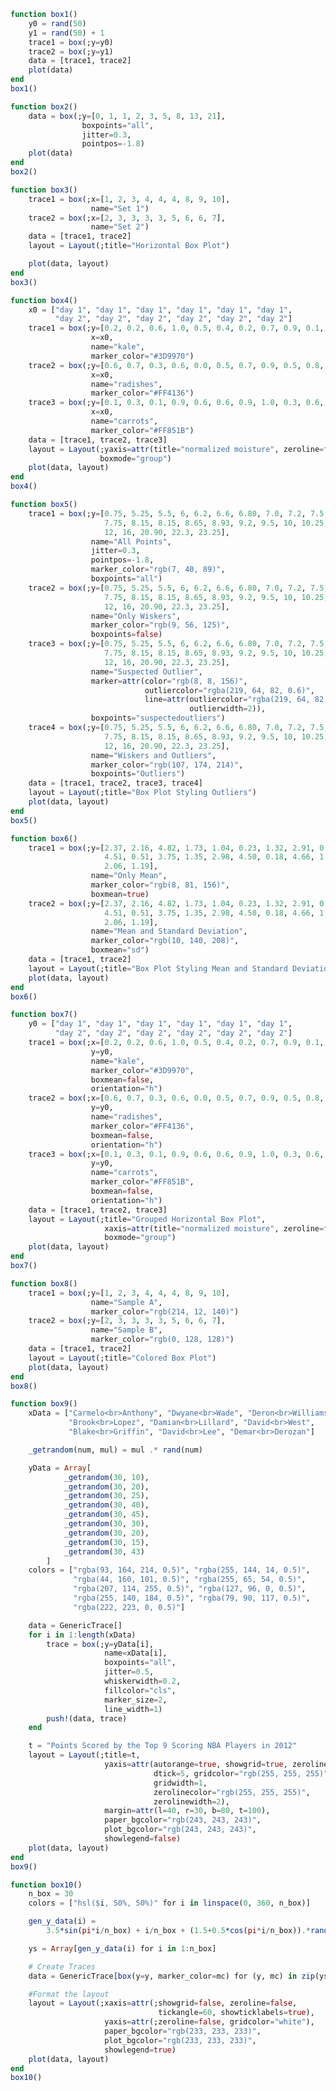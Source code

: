 ```julia
function box1()
    y0 = rand(50)
    y1 = rand(50) + 1
    trace1 = box(;y=y0)
    trace2 = box(;y=y1)
    data = [trace1, trace2]
    plot(data)
end
box1()
```


<div id="293c0eb2-5721-41fd-a294-742c97891adb" class="plotly-graph-div"></div>

<script>
    window.PLOTLYENV=window.PLOTLYENV || {};
    window.PLOTLYENV.BASE_URL="https://plot.ly";
    Plotly.newPlot('293c0eb2-5721-41fd-a294-742c97891adb', [{"y":[0.8378546111173095,0.9045417183603965,0.0652850112690131,0.39664169300385876,0.6789960553340111,0.2027850950536365,0.4043692275602706,0.2763825412339824,0.2891082646043781,0.8236571448032035,0.08429785614570173,0.6923020804375366,0.18872299281002025,0.11440707107118842,0.7253563182252416,0.6638716819768622,0.9337021469429378,0.9787778725847569,0.742349324284258,0.17676146997798803,0.6188255607194579,0.5933090103165637,0.4832483816300941,0.502834741251325,0.5834633082104814,0.4803601542313658,0.36675217346026545,0.9051613607774232,0.5597659482892263,0.5435766467701328,0.3048189719190755,0.7755482460991401,0.39106989486725485,0.6865809432174417,0.09638681893190881,0.7370037245378684,0.5454652219885179,0.5700573081939544,0.7446864693716488,0.05729095970356646,0.5155477173553709,0.8205227271707023,0.8933695285779089,0.9638034269972349,0.10320343441605151,0.8204395209500699,0.544290735351862,0.8809111968529151,0.4805809268264982,0.8607431400823069],"type":"box"},{"y":[1.6966934385791403,1.5449822348539335,1.1937000128928472,1.639383993205117,1.8694404315537199,1.4521615465367361,1.2698112751251613,1.6252622906716432,1.1331231924220082,1.6520099872852585,1.5616666316498804,1.793456223408747,1.0812063421053175,1.909798612197846,1.0467745940276099,1.632450916934484,1.5569470971387995,1.0589543529130354,1.8979581597777642,1.4651159011493173,1.7458837287326432,1.7433265531157407,1.6561225399107091,1.6144011745683653,1.3342159385754806,1.1941443049436744,1.8920113094646593,1.4508250339616264,1.6985320366309373,1.1166183457234953,1.4477929905614542,1.8836949558181213,1.5344907893507487,1.5866275945298467,1.350455451496265,1.5104170143539248,1.6517678763468946,1.757165615292242,1.8949952351889419,1.791194048012632,1.1753507859063088,1.6684195456444264,1.2442658906715756,1.009010222425946,1.2404809746496308,1.2587631171521978,1.6796123047770601,1.1228042565757639,1.8600818356733952,1.0633290623678058],"type":"box"}],
               {"margin":{"l":50,"b":60,"r":50,"t":60}}, {showLink: false});

 </script>



```julia
function box2()
    data = box(;y=[0, 1, 1, 2, 3, 5, 8, 13, 21],
                boxpoints="all",
                jitter=0.3,
                pointpos=-1.8)
    plot(data)
end
box2()
```


<div id="550ff225-94c3-4c48-b6cb-27266142981e" class="plotly-graph-div"></div>

<script>
    window.PLOTLYENV=window.PLOTLYENV || {};
    window.PLOTLYENV.BASE_URL="https://plot.ly";
    Plotly.newPlot('550ff225-94c3-4c48-b6cb-27266142981e', [{"boxpoints":"all","y":[0,1,1,2,3,5,8,13,21],"type":"box","jitter":0.3,"pointpos":-1.8}],
               {"margin":{"l":50,"b":60,"r":50,"t":60}}, {showLink: false});

 </script>



```julia
function box3()
    trace1 = box(;x=[1, 2, 3, 4, 4, 4, 8, 9, 10],
                  name="Set 1")
    trace2 = box(;x=[2, 3, 3, 3, 3, 5, 6, 6, 7],
                  name="Set 2")
    data = [trace1, trace2]
    layout = Layout(;title="Horizontal Box Plot")

    plot(data, layout)
end
box3()
```


<div id="e8c69286-aec1-4fff-af9f-5ba033d0c8c3" class="plotly-graph-div"></div>

<script>
    window.PLOTLYENV=window.PLOTLYENV || {};
    window.PLOTLYENV.BASE_URL="https://plot.ly";
    Plotly.newPlot('e8c69286-aec1-4fff-af9f-5ba033d0c8c3', [{"type":"box","name":"Set 1","x":[1,2,3,4,4,4,8,9,10]},{"type":"box","name":"Set 2","x":[2,3,3,3,3,5,6,6,7]}],
               {"margin":{"l":50,"b":60,"r":50,"t":60},"title":"Horizontal Box Plot"}, {showLink: false});

 </script>



```julia
function box4()
    x0 = ["day 1", "day 1", "day 1", "day 1", "day 1", "day 1",
          "day 2", "day 2", "day 2", "day 2", "day 2", "day 2"]
    trace1 = box(;y=[0.2, 0.2, 0.6, 1.0, 0.5, 0.4, 0.2, 0.7, 0.9, 0.1, 0.5, 0.3],
                  x=x0,
                  name="kale",
                  marker_color="#3D9970")
    trace2 = box(;y=[0.6, 0.7, 0.3, 0.6, 0.0, 0.5, 0.7, 0.9, 0.5, 0.8, 0.7, 0.2],
                  x=x0,
                  name="radishes",
                  marker_color="#FF4136")
    trace3 = box(;y=[0.1, 0.3, 0.1, 0.9, 0.6, 0.6, 0.9, 1.0, 0.3, 0.6, 0.8, 0.5],
                  x=x0,
                  name="carrots",
                  marker_color="#FF851B")
    data = [trace1, trace2, trace3]
    layout = Layout(;yaxis=attr(title="normalized moisture", zeroline=false),
                    boxmode="group")
    plot(data, layout)
end
box4()
```


<div id="10b84d2d-b6ce-470a-a799-cec1ecc1b041" class="plotly-graph-div"></div>

<script>
    window.PLOTLYENV=window.PLOTLYENV || {};
    window.PLOTLYENV.BASE_URL="https://plot.ly";
    Plotly.newPlot('10b84d2d-b6ce-470a-a799-cec1ecc1b041', [{"marker":{"color":"#3D9970"},"y":[0.2,0.2,0.6,1.0,0.5,0.4,0.2,0.7,0.9,0.1,0.5,0.3],"type":"box","name":"kale","x":["day 1","day 1","day 1","day 1","day 1","day 1","day 2","day 2","day 2","day 2","day 2","day 2"]},{"marker":{"color":"#FF4136"},"y":[0.6,0.7,0.3,0.6,0.0,0.5,0.7,0.9,0.5,0.8,0.7,0.2],"type":"box","name":"radishes","x":["day 1","day 1","day 1","day 1","day 1","day 1","day 2","day 2","day 2","day 2","day 2","day 2"]},{"marker":{"color":"#FF851B"},"y":[0.1,0.3,0.1,0.9,0.6,0.6,0.9,1.0,0.3,0.6,0.8,0.5],"type":"box","name":"carrots","x":["day 1","day 1","day 1","day 1","day 1","day 1","day 2","day 2","day 2","day 2","day 2","day 2"]}],
               {"boxmode":"group","margin":{"l":50,"b":60,"r":50,"t":60},"yaxis":{"zeroline":false,"title":"normalized moisture"}}, {showLink: false});

 </script>



```julia
function box5()
    trace1 = box(;y=[0.75, 5.25, 5.5, 6, 6.2, 6.6, 6.80, 7.0, 7.2, 7.5, 7.5,
                     7.75, 8.15, 8.15, 8.65, 8.93, 9.2, 9.5, 10, 10.25, 11.5,
                     12, 16, 20.90, 22.3, 23.25],
                  name="All Points",
                  jitter=0.3,
                  pointpos=-1.8,
                  marker_color="rgb(7, 40, 89)",
                  boxpoints="all")
    trace2 = box(;y=[0.75, 5.25, 5.5, 6, 6.2, 6.6, 6.80, 7.0, 7.2, 7.5, 7.5,
                     7.75, 8.15, 8.15, 8.65, 8.93, 9.2, 9.5, 10, 10.25, 11.5,
                     12, 16, 20.90, 22.3, 23.25],
                  name="Only Wiskers",
                  marker_color="rgb(9, 56, 125)",
                  boxpoints=false)
    trace3 = box(;y=[0.75, 5.25, 5.5, 6, 6.2, 6.6, 6.80, 7.0, 7.2, 7.5, 7.5,
                     7.75, 8.15, 8.15, 8.65, 8.93, 9.2, 9.5, 10, 10.25, 11.5,
                     12, 16, 20.90, 22.3, 23.25],
                  name="Suspected Outlier",
                  marker=attr(color="rgb(8, 8, 156)",
                              outliercolor="rgba(219, 64, 82, 0.6)",
                              line=attr(outliercolor="rgba(219, 64, 82, 1.0)",
                                        outlierwidth=2)),
                  boxpoints="suspectedoutliers")
    trace4 = box(;y=[0.75, 5.25, 5.5, 6, 6.2, 6.6, 6.80, 7.0, 7.2, 7.5, 7.5,
                     7.75, 8.15, 8.15, 8.65, 8.93, 9.2, 9.5, 10, 10.25, 11.5,
                     12, 16, 20.90, 22.3, 23.25],
                  name="Wiskers and Outliers",
                  marker_color="rgb(107, 174, 214)",
                  boxpoints="Outliers")
    data = [trace1, trace2, trace3, trace4]
    layout = Layout(;title="Box Plot Styling Outliers")
    plot(data, layout)
end
box5()
```


<div id="e9596da2-b34d-424d-bb36-b8eabd73a0c7" class="plotly-graph-div"></div>

<script>
    window.PLOTLYENV=window.PLOTLYENV || {};
    window.PLOTLYENV.BASE_URL="https://plot.ly";
    Plotly.newPlot('e9596da2-b34d-424d-bb36-b8eabd73a0c7', [{"marker":{"color":"rgb(7, 40, 89)"},"boxpoints":"all","y":[0.75,5.25,5.5,6.0,6.2,6.6,6.8,7.0,7.2,7.5,7.5,7.75,8.15,8.15,8.65,8.93,9.2,9.5,10.0,10.25,11.5,12.0,16.0,20.9,22.3,23.25],"type":"box","name":"All Points","jitter":0.3,"pointpos":-1.8},{"boxpoints":false,"y":[0.75,5.25,5.5,6.0,6.2,6.6,6.8,7.0,7.2,7.5,7.5,7.75,8.15,8.15,8.65,8.93,9.2,9.5,10.0,10.25,11.5,12.0,16.0,20.9,22.3,23.25],"type":"box","name":"Only Wiskers","marker":{"color":"rgb(9, 56, 125)"}},{"boxpoints":"suspectedoutliers","y":[0.75,5.25,5.5,6.0,6.2,6.6,6.8,7.0,7.2,7.5,7.5,7.75,8.15,8.15,8.65,8.93,9.2,9.5,10.0,10.25,11.5,12.0,16.0,20.9,22.3,23.25],"type":"box","name":"Suspected Outlier","marker":{"color":"rgb(8, 8, 156)","line":{"outliercolor":"rgba(219, 64, 82, 1.0)","outlierwidth":2},"outliercolor":"rgba(219, 64, 82, 0.6)"}},{"boxpoints":"Outliers","y":[0.75,5.25,5.5,6.0,6.2,6.6,6.8,7.0,7.2,7.5,7.5,7.75,8.15,8.15,8.65,8.93,9.2,9.5,10.0,10.25,11.5,12.0,16.0,20.9,22.3,23.25],"type":"box","name":"Wiskers and Outliers","marker":{"color":"rgb(107, 174, 214)"}}],
               {"margin":{"l":50,"b":60,"r":50,"t":60},"title":"Box Plot Styling Outliers"}, {showLink: false});

 </script>



```julia
function box6()
    trace1 = box(;y=[2.37, 2.16, 4.82, 1.73, 1.04, 0.23, 1.32, 2.91, 0.11,
                     4.51, 0.51, 3.75, 1.35, 2.98, 4.50, 0.18, 4.66, 1.30,
                     2.06, 1.19],
                  name="Only Mean",
                  marker_color="rgb(8, 81, 156)",
                  boxmean=true)
    trace2 = box(;y=[2.37, 2.16, 4.82, 1.73, 1.04, 0.23, 1.32, 2.91, 0.11,
                     4.51, 0.51, 3.75, 1.35, 2.98, 4.50, 0.18, 4.66, 1.30,
                     2.06, 1.19],
                  name="Mean and Standard Deviation",
                  marker_color="rgb(10, 140, 208)",
                  boxmean="sd")
    data = [trace1, trace2]
    layout = Layout(;title="Box Plot Styling Mean and Standard Deviation")
    plot(data, layout)
end
box6()
```


<div id="2b91e314-660c-4d5c-b98b-bdd88a977c7d" class="plotly-graph-div"></div>

<script>
    window.PLOTLYENV=window.PLOTLYENV || {};
    window.PLOTLYENV.BASE_URL="https://plot.ly";
    Plotly.newPlot('2b91e314-660c-4d5c-b98b-bdd88a977c7d', [{"boxmean":true,"y":[2.37,2.16,4.82,1.73,1.04,0.23,1.32,2.91,0.11,4.51,0.51,3.75,1.35,2.98,4.5,0.18,4.66,1.3,2.06,1.19],"type":"box","name":"Only Mean","marker":{"color":"rgb(8, 81, 156)"}},{"boxmean":"sd","y":[2.37,2.16,4.82,1.73,1.04,0.23,1.32,2.91,0.11,4.51,0.51,3.75,1.35,2.98,4.5,0.18,4.66,1.3,2.06,1.19],"type":"box","name":"Mean and Standard Deviation","marker":{"color":"rgb(10, 140, 208)"}}],
               {"margin":{"l":50,"b":60,"r":50,"t":60},"title":"Box Plot Styling Mean and Standard Deviation"}, {showLink: false});

 </script>



```julia
function box7()
    y0 = ["day 1", "day 1", "day 1", "day 1", "day 1", "day 1",
          "day 2", "day 2", "day 2", "day 2", "day 2", "day 2"]
    trace1 = box(;x=[0.2, 0.2, 0.6, 1.0, 0.5, 0.4, 0.2, 0.7, 0.9, 0.1, 0.5, 0.3],
                  y=y0,
                  name="kale",
                  marker_color="#3D9970",
                  boxmean=false,
                  orientation="h")
    trace2 = box(;x=[0.6, 0.7, 0.3, 0.6, 0.0, 0.5, 0.7, 0.9, 0.5, 0.8, 0.7, 0.2],
                  y=y0,
                  name="radishes",
                  marker_color="#FF4136",
                  boxmean=false,
                  orientation="h")
    trace3 = box(;x=[0.1, 0.3, 0.1, 0.9, 0.6, 0.6, 0.9, 1.0, 0.3, 0.6, 0.8, 0.5],
                  y=y0,
                  name="carrots",
                  marker_color="#FF851B",
                  boxmean=false,
                  orientation="h")
    data = [trace1, trace2, trace3]
    layout = Layout(;title="Grouped Horizontal Box Plot",
                     xaxis=attr(title="normalized moisture", zeroline=false),
                     boxmode="group")
    plot(data, layout)
end
box7()
```


<div id="a74c2309-d6cd-4bb1-9e95-a7b2981d2afb" class="plotly-graph-div"></div>

<script>
    window.PLOTLYENV=window.PLOTLYENV || {};
    window.PLOTLYENV.BASE_URL="https://plot.ly";
    Plotly.newPlot('a74c2309-d6cd-4bb1-9e95-a7b2981d2afb', [{"marker":{"color":"#3D9970"},"boxmean":false,"y":["day 1","day 1","day 1","day 1","day 1","day 1","day 2","day 2","day 2","day 2","day 2","day 2"],"type":"box","name":"kale","orientation":"h","x":[0.2,0.2,0.6,1.0,0.5,0.4,0.2,0.7,0.9,0.1,0.5,0.3]},{"marker":{"color":"#FF4136"},"boxmean":false,"y":["day 1","day 1","day 1","day 1","day 1","day 1","day 2","day 2","day 2","day 2","day 2","day 2"],"type":"box","name":"radishes","orientation":"h","x":[0.6,0.7,0.3,0.6,0.0,0.5,0.7,0.9,0.5,0.8,0.7,0.2]},{"marker":{"color":"#FF851B"},"boxmean":false,"y":["day 1","day 1","day 1","day 1","day 1","day 1","day 2","day 2","day 2","day 2","day 2","day 2"],"type":"box","name":"carrots","orientation":"h","x":[0.1,0.3,0.1,0.9,0.6,0.6,0.9,1.0,0.3,0.6,0.8,0.5]}],
               {"xaxis":{"zeroline":false,"title":"normalized moisture"},"boxmode":"group","margin":{"l":50,"b":60,"r":50,"t":60},"title":"Grouped Horizontal Box Plot"}, {showLink: false});

 </script>



```julia
function box8()
    trace1 = box(;y=[1, 2, 3, 4, 4, 4, 8, 9, 10],
                  name="Sample A",
                  marker_color="rgb(214, 12, 140)")
    trace2 = box(;y=[2, 3, 3, 3, 3, 5, 6, 6, 7],
                  name="Sample B",
                  marker_color="rgb(0, 128, 128)")
    data = [trace1, trace2]
    layout = Layout(;title="Colored Box Plot")
    plot(data, layout)
end
box8()
```


<div id="581ace55-c93f-497c-9baa-09ea872b81e4" class="plotly-graph-div"></div>

<script>
    window.PLOTLYENV=window.PLOTLYENV || {};
    window.PLOTLYENV.BASE_URL="https://plot.ly";
    Plotly.newPlot('581ace55-c93f-497c-9baa-09ea872b81e4', [{"y":[1,2,3,4,4,4,8,9,10],"type":"box","name":"Sample A","marker":{"color":"rgb(214, 12, 140)"}},{"y":[2,3,3,3,3,5,6,6,7],"type":"box","name":"Sample B","marker":{"color":"rgb(0, 128, 128)"}}],
               {"margin":{"l":50,"b":60,"r":50,"t":60},"title":"Colored Box Plot"}, {showLink: false});

 </script>



```julia
function box9()
    xData = ["Carmelo<br>Anthony", "Dwyane<br>Wade", "Deron<br>Williams",
             "Brook<br>Lopez", "Damian<br>Lillard", "David<br>West",
             "Blake<br>Griffin", "David<br>Lee", "Demar<br>Derozan"]

    _getrandom(num, mul) = mul .* rand(num)

    yData = Array[
            _getrandom(30, 10),
            _getrandom(30, 20),
            _getrandom(30, 25),
            _getrandom(30, 40),
            _getrandom(30, 45),
            _getrandom(30, 30),
            _getrandom(30, 20),
            _getrandom(30, 15),
            _getrandom(30, 43)
        ]
    colors = ["rgba(93, 164, 214, 0.5)", "rgba(255, 144, 14, 0.5)",
              "rgba(44, 160, 101, 0.5)", "rgba(255, 65, 54, 0.5)",
              "rgba(207, 114, 255, 0.5)", "rgba(127, 96, 0, 0.5)",
              "rgba(255, 140, 184, 0.5)", "rgba(79, 90, 117, 0.5)",
              "rgba(222, 223, 0, 0.5)"]

    data = GenericTrace[]
    for i in 1:length(xData)
        trace = box(;y=yData[i],
                     name=xData[i],
                     boxpoints="all",
                     jitter=0.5,
                     whiskerwidth=0.2,
                     fillcolor="cls",
                     marker_size=2,
                     line_width=1)
        push!(data, trace)
    end

    t = "Points Scored by the Top 9 Scoring NBA Players in 2012"
    layout = Layout(;title=t,
                     yaxis=attr(autorange=true, showgrid=true, zeroline=true,
                                dtick=5, gridcolor="rgb(255, 255, 255)",
                                gridwidth=1,
                                zerolinecolor="rgb(255, 255, 255)",
                                zerolinewidth=2),
                     margin=attr(l=40, r=30, b=80, t=100),
                     paper_bgcolor="rgb(243, 243, 243)",
                     plot_bgcolor="rgb(243, 243, 243)",
                     showlegend=false)
    plot(data, layout)
end
box9()
```


<div id="716b9e82-a614-423a-826c-a7028d5a9a2f" class="plotly-graph-div"></div>

<script>
    window.PLOTLYENV=window.PLOTLYENV || {};
    window.PLOTLYENV.BASE_URL="https://plot.ly";
    Plotly.newPlot('716b9e82-a614-423a-826c-a7028d5a9a2f', [{"boxpoints":"all","fillcolor":"cls","line":{"width":1},"y":[2.5957805088306185,8.312340511491723,4.236071168991384,0.5581744678018552,2.7811540972396376,9.673855215179687,8.921875757369765,9.959957223897629,0.3375202676703437,0.061799854374786634,3.019364163046032,5.0337069690272855,1.6613538053046262,0.4475913784234553,1.2560360839819285,1.7307610927318784,4.040993204576946,0.04818266455446141,7.173199208810443,3.3267665093858834,7.307864326150892,9.322755675041602,8.924789042074812,6.333338308367673,5.663624234826237,5.46905358607315,1.5352983323176805,9.314250467390204,1.7706362193312497,2.9736511550986533],"type":"box","name":"Carmelo<br>Anthony","jitter":0.5,"whiskerwidth":0.2,"marker":{"size":2}},{"boxpoints":"all","fillcolor":"cls","line":{"width":1},"y":[13.403496094778795,16.984640199142568,18.675885812406825,10.19896000148615,0.9719564601231445,14.612248323848984,1.3985999516207626,19.81169252981735,18.909456320400672,13.288699047766709,14.976747645014727,7.47769754191665,10.996728008639858,1.7121679676221202,13.657996309708045,12.058166674354695,8.219422921116806,3.4431282702783106,18.211332502736425,18.837853333141553,14.76327904783647,10.395364911132962,14.425938507105398,5.310906572018865,17.5186784757579,6.944861711111101,0.1293445398738191,7.988716295517051,17.197498929949113,5.065209875625762],"type":"box","name":"Dwyane<br>Wade","jitter":0.5,"whiskerwidth":0.2,"marker":{"size":2}},{"boxpoints":"all","fillcolor":"cls","line":{"width":1},"y":[2.290445917077272,22.660324692540367,10.985182234430646,8.039528217718466,0.9247680166554972,11.926684100079548,9.291149174891395,9.33926112993641,11.098162757691815,4.6528812636344785,10.186204015587592,14.507030589044302,11.402971089836944,3.3825842933166985,24.809592486243815,1.0112445297485284,23.32278358805595,1.154799887041058,21.0249701128958,4.34395260364338,12.892667267851166,0.025201932573309938,15.684592463842561,20.59013526152775,6.771785099988525,23.86496356818027,16.580018046111288,12.97646213021496,17.635161544685907,9.571652595929624],"type":"box","name":"Deron<br>Williams","jitter":0.5,"whiskerwidth":0.2,"marker":{"size":2}},{"boxpoints":"all","fillcolor":"cls","line":{"width":1},"y":[31.37230888779787,23.660812278947986,8.503075612659474,19.86684870653346,15.120841210152518,21.244711146567976,33.43617943613942,22.141491494360437,37.81790410850856,29.86585411624621,12.039852412494003,17.67388245849591,24.172471277347398,8.991717740100373,8.494793702946941,4.9121493563550445,14.328310495472314,18.174182110459512,18.702183097046934,20.78146708503322,14.274845414501858,30.831753660184845,12.810628797104888,21.376626567413084,33.1402073127779,30.116934607794565,19.84828119842355,36.44406328124678,8.314621195140948,37.26448562001729],"type":"box","name":"Brook<br>Lopez","jitter":0.5,"whiskerwidth":0.2,"marker":{"size":2}},{"boxpoints":"all","fillcolor":"cls","line":{"width":1},"y":[33.951843898504215,19.40050518891963,35.47420991148139,7.0324594690224345,10.859886806479565,8.049770270330352,41.3128589444411,17.99660751819723,30.325991589475493,37.00041390058278,40.51458333968382,44.165260653342315,15.175933930416877,25.0941800772339,6.896926095569025,1.1030059074609422,27.143659665224945,41.92062717662145,29.088962280991943,39.604548022703646,43.55667847371746,19.229183434672144,11.540524872846577,44.75357965416069,36.80709727482371,43.8581873519467,41.70541115266419,3.377079481286034,0.2366182260284877,32.75775271472196],"type":"box","name":"Damian<br>Lillard","jitter":0.5,"whiskerwidth":0.2,"marker":{"size":2}},{"boxpoints":"all","fillcolor":"cls","line":{"width":1},"y":[8.38798719677772,11.469354558258601,28.90755230767035,26.059379221410836,14.271860658108595,22.05497777743422,13.34577239868388,26.04372636280172,28.196149862421546,26.494419719776094,23.072096621470948,16.47658215994375,8.96967564313563,8.437334803401672,19.22361875037335,4.885572790563022,21.316681620816887,26.090777093625327,9.186526043536745,20.290313337681077,12.187065194964777,18.525195849713214,9.283964436030502,22.244117720728273,10.977386780116884,17.511917496740786,14.28650940509258,13.840092311158838,9.92097122522802,17.525829416779754],"type":"box","name":"David<br>West","jitter":0.5,"whiskerwidth":0.2,"marker":{"size":2}},{"boxpoints":"all","fillcolor":"cls","line":{"width":1},"y":[19.891036876029744,4.6718533078730795,7.436890882759313,17.208301019244505,11.268675436755785,19.848214850418415,0.7961586005358301,16.14417744935341,14.88684484581007,9.165730365444613,2.125121475822076,17.438020649164162,3.375398727912593,1.2823746740914466,2.0515580024667424,17.475320976350076,11.162193891983527,5.93105976107283,16.979749518751582,5.220062318338585,13.992630103583043,4.111782708956304,18.10758864060385,5.037913989757237,3.2881170925185055,0.8757773925149159,3.641737815519197,11.21759199963929,10.576713358504488,14.383138406249145],"type":"box","name":"Blake<br>Griffin","jitter":0.5,"whiskerwidth":0.2,"marker":{"size":2}},{"boxpoints":"all","fillcolor":"cls","line":{"width":1},"y":[8.234165693581401,4.232263312672173,11.095796894204389,11.29610139181405,5.510818516911732,13.370707929601625,8.377187067256735,2.147543033353281,3.270100381089287,3.426863940104765,8.4778554879416,11.192783198267996,9.970515044099933,3.2688357061934803,7.374080155093963,9.976888376766388,11.644689392336327,10.884270659977814,1.756885256567261,9.913537299443945,3.511790064638002,11.939135819255107,5.776462028863271,13.649939582621759,11.571980320581456,10.838287696541135,3.3841712604004712,3.868342394076425,4.3475262109257,10.66363549205837],"type":"box","name":"David<br>Lee","jitter":0.5,"whiskerwidth":0.2,"marker":{"size":2}},{"boxpoints":"all","fillcolor":"cls","line":{"width":1},"y":[5.98133178933072,0.5761669462842933,24.79505383410876,3.1134435891221495,18.304263835001628,3.8780701870423337,20.305890489491333,13.121776482369699,12.813670597637342,31.588734104503864,25.342523452043498,16.55914221557057,39.61265393180537,28.238202325359463,35.82057740479465,39.94244509509641,38.39173045289931,23.859132637130184,3.6374584599114943,16.592878412550498,15.010770660221269,15.899931024583728,5.008388016393331,19.437704995375245,36.2723271981587,5.097626749162721,6.647847717970596,41.4772537705692,6.503521436889223,29.685710478619434],"type":"box","name":"Demar<br>Derozan","jitter":0.5,"whiskerwidth":0.2,"marker":{"size":2}}],
               {"showlegend":false,"paper_bgcolor":"rgb(243, 243, 243)","margin":{"l":50,"b":60,"r":50,"t":60},"title":"Points Scored by the Top 9 Scoring NBA Players in 2012","yaxis":{"showgrid":true,"gridcolor":"rgb(255, 255, 255)","dtick":5,"zeroline":true,"gridwidth":1,"zerolinewidth":2,"zerolinecolor":"rgb(255, 255, 255)","autorange":true},"plot_bgcolor":"rgb(243, 243, 243)"}, {showLink: false});

 </script>



```julia
function box10()
    n_box = 30
    colors = ["hsl($i, 50%, 50%)" for i in linspace(0, 360, n_box)]

    gen_y_data(i) =
        3.5*sin(pi*i/n_box) + i/n_box + (1.5+0.5*cos(pi*i/n_box)).*rand(10)

    ys = Array[gen_y_data(i) for i in 1:n_box]

    # Create Traces
    data = GenericTrace[box(y=y, marker_color=mc) for (y, mc) in zip(ys, colors)]

    #Format the layout
    layout = Layout(;xaxis=attr(;showgrid=false, zeroline=false,
                                 tickangle=60, showticklabels=true),
                     yaxis=attr(;zeroline=false, gridcolor="white"),
                     paper_bgcolor="rgb(233, 233, 233)",
                     plot_bgcolor="rgb(233, 233, 233)",
                     showlegend=true)
    plot(data, layout)
end
box10()
```


<div id="9f3dc67a-0a94-41d8-86b8-f03d9262e02c" class="plotly-graph-div"></div>

<script>
    window.PLOTLYENV=window.PLOTLYENV || {};
    window.PLOTLYENV.BASE_URL="https://plot.ly";
    Plotly.newPlot('9f3dc67a-0a94-41d8-86b8-f03d9262e02c', [{"y":[0.9468008108769402,1.1604800733896847,1.5688045279119707,1.3089659185869655,0.9628488377388411,0.9270782316853687,0.8479031323892136,0.4668249349117368,2.2771860641693875,1.9463657393184524],"type":"box","marker":{"color":"hsl(0.0, 50%, 50%)"}},{"y":[1.0538653341050774,2.4970784164642437,2.387265278835744,2.1885226219138767,2.0293306333176067,1.288119690102087,0.9966645814780731,1.7912977739331324,1.0544026609955548,2.4540420533703573],"type":"box","marker":{"color":"hsl(12.413793103448276, 50%, 50%)"}},{"y":[2.1753479418821993,1.4742477150489486,2.5924951520964212,2.8912716168179484,2.0317261669324953,2.321572081408074,2.7026051885883,2.0975531818847424,2.743176968329091,1.7698598312235796],"type":"box","marker":{"color":"hsl(24.82758620689655, 50%, 50%)"}},{"y":[3.095982828922481,1.6399581944033663,2.3624655430782386,2.1673707464538454,2.987148847421363,3.414302714966718,3.0948572988277148,2.1919097555493448,2.685106324175197,1.9304113668354503],"type":"box","marker":{"color":"hsl(37.241379310344826, 50%, 50%)"}},{"y":[3.273877243275307,3.289174732366509,3.6803710613968006,2.145700049375843,2.5287925830467786,3.7647572941561096,3.8006967107026104,2.875754279698017,1.9347129644055685,3.0617664860437994],"type":"box","marker":{"color":"hsl(49.6551724137931, 50%, 50%)"}},{"y":[2.28178901339589,2.3306273751244455,3.4627633042380572,2.4112891229644036,2.369083055771367,2.9216077136553786,2.765329505915095,4.105445289461024,3.8297289801773973,2.874730434002468],"type":"box","marker":{"color":"hsl(62.06896551724138, 50%, 50%)"}},{"y":[3.655414295773016,2.9259639059704075,3.288618781219142,4.275635126378894,2.820053450464444,3.587171175994353,2.920843370365872,3.238919633231881,2.930977426576006,4.370074244687009],"type":"box","marker":{"color":"hsl(74.48275862068965, 50%, 50%)"}},{"y":[3.3470070963974634,3.547913626643575,3.8917665799237824,3.9199306934589266,4.11177130468919,3.608919988920999,4.439008356893862,3.5636996702564443,4.430395344887745,4.672797544606265],"type":"box","marker":{"color":"hsl(86.89655172413794, 50%, 50%)"}},{"y":[3.1405773776359016,3.3425083503986412,3.3019419031384367,3.3451026604334797,4.680604496645153,3.5595108985410326,3.672003454064275,4.6674547155945465,4.91167582534519,3.764757290796255],"type":"box","marker":{"color":"hsl(99.3103448275862, 50%, 50%)"}},{"y":[4.968301079220747,4.59485275382511,3.751164207839046,3.8893332132131726,3.488962628817056,3.6875125965154067,4.279810164265229,4.333249434313827,3.7185871608345877,4.297284416251499],"type":"box","marker":{"color":"hsl(111.72413793103448, 50%, 50%)"}},{"y":[3.8464043375727655,3.8402067719516895,5.236241733211275,3.7212979755169746,4.697293286967486,4.242670081505783,4.827091631019315,4.528002750710705,3.92976539043487,4.850528199148946],"type":"box","marker":{"color":"hsl(124.13793103448276, 50%, 50%)"}},{"y":[4.916627413443354,4.899115702639588,4.07424711916382,3.770542899836413,4.030526919917461,4.511570179787308,4.866545350641102,3.913567325932633,5.28603665078522,4.578428072114463],"type":"box","marker":{"color":"hsl(136.55172413793105, 50%, 50%)"}},{"y":[4.4898623315533595,4.620205406605841,4.031885463470324,4.126502171555133,4.629449658996852,4.97491841802695,4.31286896431542,5.421880782454045,5.300111666200576,5.147240791250772],"type":"box","marker":{"color":"hsl(148.9655172413793, 50%, 50%)"}},{"y":[4.644855002349457,5.484441494152315,4.722997817749128,4.0210488802288396,4.556182832882013,4.642043004889796,4.747603697651268,5.031449147481684,5.470280743641899,4.819301822123739],"type":"box","marker":{"color":"hsl(161.3793103448276, 50%, 50%)"}},{"y":[4.317626215024931,5.352505026699802,5.499245354459305,5.473502968931326,4.164720099494199,4.805609698722535,5.01876582949793,4.938595422239961,4.815083034293226,4.516743673387855],"type":"box","marker":{"color":"hsl(173.79310344827587, 50%, 50%)"}},{"y":[5.3218618986280735,4.555623618532425,4.017882098713654,4.565532893979384,5.047926263353516,4.252753797793596,4.153395468807209,4.7431054011976075,5.016091530272806,4.265599916392274],"type":"box","marker":{"color":"hsl(186.20689655172413, 50%, 50%)"}},{"y":[4.611295915659288,4.5737611254062465,5.325560307297577,5.342212286706073,4.385102131017256,4.612003736589873,4.312139270312146,4.745863009031549,5.092731013604508,5.084636192082156],"type":"box","marker":{"color":"hsl(198.6206896551724, 50%, 50%)"}},{"y":[4.972414036407246,4.919349401936966,4.289981646656577,5.20773757651471,3.962502878024532,3.9942918900320117,5.027566761969187,4.198742367787511,3.980669122956661,4.069667306841826],"type":"box","marker":{"color":"hsl(211.0344827586207, 50%, 50%)"}},{"y":[4.990112489639621,4.101031550705759,4.781959494920185,4.235819088052551,4.526941466356349,4.452326658984556,4.1793719349925365,4.926391508248834,3.9720493008203333,4.816722134859573],"type":"box","marker":{"color":"hsl(223.44827586206895, 50%, 50%)"}},{"y":[3.845181159524096,4.746653625818454,4.2923078849651395,4.803288814598812,4.932121062939501,4.151096666065055,4.4042933547856515,3.829990625448694,4.4950698809588925,3.97854741151007],"type":"box","marker":{"color":"hsl(235.86206896551724, 50%, 50%)"}},{"y":[4.686054054668368,3.5878689586053274,4.116171087809026,3.9035973019531887,3.69641288528929,4.068823488508361,4.349410882023578,4.069365875432656,4.015281470571794,4.392064025770665],"type":"box","marker":{"color":"hsl(248.27586206896552, 50%, 50%)"}},{"y":[3.656157585810455,3.843266515535932,3.407783665608829,3.6110312498952575,3.9254663076857748,4.214847465502627,4.2071630316789275,4.0599735521015825,4.49335303303668,3.72193061441376],"type":"box","marker":{"color":"hsl(260.6896551724138, 50%, 50%)"}},{"y":[3.7501609172816943,3.343571512693985,3.8290462185332625,4.165627074903282,4.218583553278327,3.616454078746412,3.3808661063526184,3.464360536255625,3.119949828366407,4.092441257163143],"type":"box","marker":{"color":"hsl(273.1034482758621, 50%, 50%)"}},{"y":[3.3608387407422002,3.915418542102292,3.6254709683202027,3.3845735133159787,3.614620169794057,3.9005562186297458,3.849158565487221,3.223855828789125,3.8788473094780396,3.525723121634722],"type":"box","marker":{"color":"hsl(285.51724137931035, 50%, 50%)"}},{"y":[3.5686613529856146,2.7620755687386795,3.5751583519057704,3.181612941003295,3.1612329771520935,3.01057136645928,2.835995322375678,2.9243722794498432,2.8203222478432735,2.9397331076421316],"type":"box","marker":{"color":"hsl(297.9310344827586, 50%, 50%)"}},{"y":[2.921003086649189,2.820861149948302,3.1217817486376678,2.3072743104716156,2.848189665320814,2.2971617749456654,2.3971838111850583,2.9227040787406544,2.6026970779492413,2.394995396583961],"type":"box","marker":{"color":"hsl(310.3448275862069, 50%, 50%)"}},{"y":[2.025162984830132,1.990702509408993,2.6174367606027276,2.8895729297056674,2.604167040673489,2.6183442309824114,2.7720450446271268,2.989343440550254,2.6189897316830058,2.4112258070429227],"type":"box","marker":{"color":"hsl(322.7586206896552, 50%, 50%)"}},{"y":[2.5411652706113164,2.484086008635566,2.480465291332634,2.467044037887115,2.1803638305764625,2.16946228780662,2.2537965034283047,2.4855645678309584,1.943067873966812,2.4041220225891795],"type":"box","marker":{"color":"hsl(335.17241379310343, 50%, 50%)"}},{"y":[1.6266483759003831,2.2890963853599726,2.315945325191134,2.1410249813013325,1.9708139879782132,1.8318674151128351,2.223577095473549,1.7919228062232848,1.5294608311387754,2.2117698088306086],"type":"box","marker":{"color":"hsl(347.58620689655174, 50%, 50%)"}},{"y":[1.0315650875873394,1.9474056963229505,1.001550068335142,1.2235146845843508,1.086108842975879,1.2974184294811213,1.4192199486462107,1.010983294758583,1.729452497339886,1.1410689703993024],"type":"box","marker":{"color":"hsl(360.0, 50%, 50%)"}}],
               {"showlegend":true,"xaxis":{"showgrid":false,"tickangle":60,"showticklabels":true,"zeroline":false},"paper_bgcolor":"rgb(233, 233, 233)","margin":{"l":50,"b":60,"r":50,"t":60},"yaxis":{"gridcolor":"white","zeroline":false},"plot_bgcolor":"rgb(233, 233, 233)"}, {showLink: false});

 </script>



